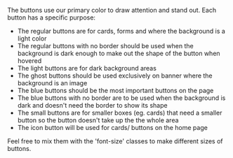 The buttons use our primary color to draw attention and stand out. Each button has a specific purpose:

- The regular buttons are for cards, forms and where the background is a light color
- The regular buttons with no border should be used when the background is dark enough to make out the shape of the button when hovered
- The light buttons are for dark background areas
- The ghost buttons should be used exclusively on banner where the background is an image
- The blue buttons should be the most important buttons on the page
- The blue buttons with no border are to be used when the background is dark and doesn't need the border to show its shape
- The small buttons are for smaller boxes (eg. cards) that need a smaller button so the button doesn't take up the the whole area
- The icon button will be used for cards/ buttons on the home page

Feel free to mix them with the 'font-size' classes to make different sizes of buttons.
